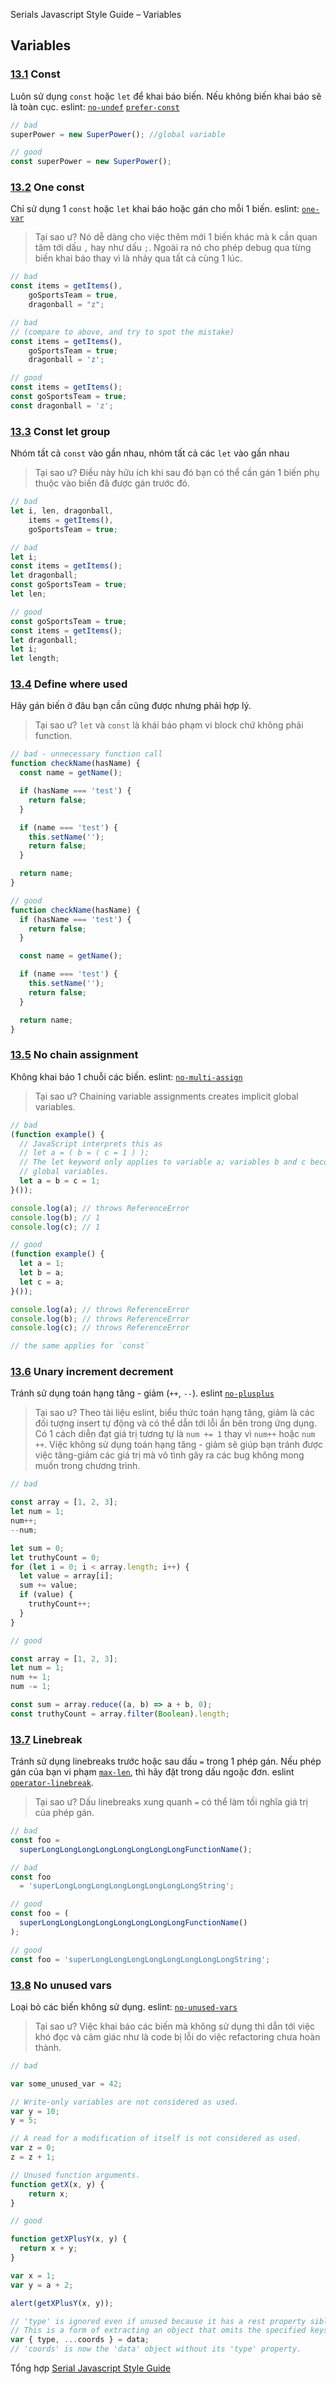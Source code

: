 Serials Javascript Style Guide – Variables

## Variables

<a name="variables--const"></a><a name="13.1"></a>
### [13.1](#variables--const) Const
Luôn sử dụng `const` hoặc `let` để khai báo biến. Nếu không biến khai báo sẽ là toàn cục. eslint: [`no-undef`](https://eslint.org/docs/rules/no-undef) [`prefer-const`](https://eslint.org/docs/rules/prefer-const)

```javascript
// bad
superPower = new SuperPower(); //global variable

// good
const superPower = new SuperPower();
```

<a name="variables--one-const"></a><a name="13.2"></a>
### [13.2](#variables--one-const) One const
Chỉ sử dụng 1 `const` hoặc `let` khai báo hoặc gán cho mỗi 1 biến. eslint: [`one-var`](https://eslint.org/docs/rules/one-var.html)

> Tại sao ư? Nó dễ dàng cho việc thêm mới 1 biến khác mà k cần quan tâm tới dấu `,` hay như dấu `;`. Ngoài ra nó cho phép debug qua từng biến khai báo thay vì là nhảy qua tất cả cùng 1 lúc.

```javascript
// bad
const items = getItems(),
    goSportsTeam = true,
    dragonball = "z";

// bad
// (compare to above, and try to spot the mistake)
const items = getItems(),
    goSportsTeam = true;
    dragonball = 'z';

// good
const items = getItems();
const goSportsTeam = true;
const dragonball = 'z';
```

<a name="variables--const-let-group"></a><a name="13.3"></a>
### [13.3](#variables--const-let-group) Const let group
Nhóm tất cả `const` vào gần nhau, nhóm tất cả các `let` vào gần nhau

> Tại sao ư? Điều này hữu ích khi sau đó bạn có thể cần gán 1 biến phụ thuộc vào biến đã được gán trước đó.

```javascript
// bad
let i, len, dragonball,
    items = getItems(),
    goSportsTeam = true;

// bad
let i;
const items = getItems();
let dragonball;
const goSportsTeam = true;
let len;

// good
const goSportsTeam = true;
const items = getItems();
let dragonball;
let i;
let length;
```

<a name="variables--define-where-used"></a><a name="13.4"></a>
### [13.4](#variables--define-where-used) Define where used
Hãy gán biến ở đâu bạn cần cũng được nhưng phải hợp lý.

> Tại sao ư? `let` và `const` là khái báo phạm vi block chứ không phải function.

```javascript
// bad - unnecessary function call
function checkName(hasName) {
  const name = getName();

  if (hasName === 'test') {
    return false;
  }

  if (name === 'test') {
    this.setName('');
    return false;
  }

  return name;
}

// good
function checkName(hasName) {
  if (hasName === 'test') {
    return false;
  }

  const name = getName();

  if (name === 'test') {
    this.setName('');
    return false;
  }

  return name;
}
```
<a name="variables--no-chain-assignment"></a><a name="13.5"></a>
### [13.5](#variables--no-chain-assignment) No chain assignment
Không khai báo 1 chuỗi các biến. eslint: [`no-multi-assign`](https://eslint.org/docs/rules/no-multi-assign)

> Tại sao ư? Chaining variable assignments creates implicit global variables.

```javascript
// bad
(function example() {
  // JavaScript interprets this as
  // let a = ( b = ( c = 1 ) );
  // The let keyword only applies to variable a; variables b and c become
  // global variables.
  let a = b = c = 1;
}());

console.log(a); // throws ReferenceError
console.log(b); // 1
console.log(c); // 1

// good
(function example() {
  let a = 1;
  let b = a;
  let c = a;
}());

console.log(a); // throws ReferenceError
console.log(b); // throws ReferenceError
console.log(c); // throws ReferenceError

// the same applies for `const`
```

<a name="variables--unary-increment-decrement"></a><a name="13.6"></a>
### [13.6](#variables--unary-increment-decrement) Unary increment decrement
Tránh sử dụng toán hạng tăng - giảm (`++`, `--`). eslint [`no-plusplus`](https://eslint.org/docs/rules/no-plusplus)

> Tại sao ư? Theo tài liệu eslint, biểu thức toán hạng tăng, giảm là các đối tượng insert tự động và có thể dẫn tới lỗi ẩn bên trong ứng dụng. Có 1 cách diễn đạt giá trị tương tự là  `num += 1` thay vì `num++` hoặc `num ++`. Việc không sử dụng toán hạng tăng - giảm sẽ giúp bạn tránh được việc tăng-giảm các giá trị mà vô tình gây ra các bug không mong muốn trong chương trình.

```javascript
// bad

const array = [1, 2, 3];
let num = 1;
num++;
--num;

let sum = 0;
let truthyCount = 0;
for (let i = 0; i < array.length; i++) {
  let value = array[i];
  sum += value;
  if (value) {
    truthyCount++;
  }
}

// good

const array = [1, 2, 3];
let num = 1;
num += 1;
num -= 1;

const sum = array.reduce((a, b) => a + b, 0);
const truthyCount = array.filter(Boolean).length;
```

<a name="variables--linebreak"></a>
### [13.7](#variables--linebreak) Linebreak
Tránh sử dụng linebreaks trước hoặc sau dấu `=` trong 1 phép gán. Nếu phép gán của bạn vi phạm [`max-len`](https://eslint.org/docs/rules/max-len.html), thì hãy đặt trong dấu ngoặc đơn. eslint [`operator-linebreak`](https://eslint.org/docs/rules/operator-linebreak.html).

> Tại sao ư? Dấu linebreaks xung quanh `=` có thể làm tối nghĩa giá trị của phép gán.

```javascript
// bad
const foo =
  superLongLongLongLongLongLongLongLongFunctionName();

// bad
const foo
  = 'superLongLongLongLongLongLongLongLongString';

// good
const foo = (
  superLongLongLongLongLongLongLongLongFunctionName()
);

// good
const foo = 'superLongLongLongLongLongLongLongLongString';
```

<a name="variables--no-unused-vars"></a>
### [13.8](#variables--no-unused-vars) No unused vars
Loại bỏ các biến không sử dụng. eslint: [`no-unused-vars`](https://eslint.org/docs/rules/no-unused-vars)

> Tại sao ư? Việc khai báo các biến mà không sử dụng thì dẫn tới việc khó đọc và cảm giác như là code bị lỗi do việc refactoring chưa hoàn thành.

```javascript
// bad

var some_unused_var = 42;

// Write-only variables are not considered as used.
var y = 10;
y = 5;

// A read for a modification of itself is not considered as used.
var z = 0;
z = z + 1;

// Unused function arguments.
function getX(x, y) {
    return x;
}

// good

function getXPlusY(x, y) {
  return x + y;
}

var x = 1;
var y = a + 2;

alert(getXPlusY(x, y));

// 'type' is ignored even if unused because it has a rest property sibling.
// This is a form of extracting an object that omits the specified keys.
var { type, ...coords } = data;
// 'coords' is now the 'data' object without its 'type' property.
```

Tổng hợp [Serial Javascript Style Guide](/2019/05/17/serials-javascript-style-guide/)
